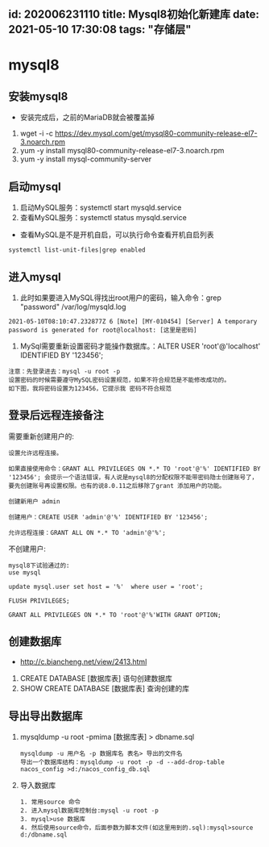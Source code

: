id: 202006231110
title: Mysql8初始化新建库
date: 2021-05-10 17:30:08
tags: "存储层"
---------

# mysql8

## 安装mysql8

* 安装完成后，之前的MariaDB就会被覆盖掉
1. wget -i -c https://dev.mysql.com/get/mysql80-community-release-el7-3.noarch.rpm
1. yum -y install mysql80-community-release-el7-3.noarch.rpm
1. yum -y install mysql-community-server

## 启动mysql

1. 启动MySQL服务：systemctl start  mysqld.service
1. 查看MySQL服务：systemctl status  mysqld.service
* 查看MySQL是不是开机自启，可以执行命令查看开机自启列表
```aidl
systemctl list-unit-files|grep enabled
```

## 进入mysql

1. 此时如果要进入MySQL得找出root用户的密码，输入命令：grep "password" /var/log/mysqld.log
```aidl
2021-05-10T08:10:47.232877Z 6 [Note] [MY-010454] [Server] A temporary password is generated for root@localhost: [这里是密码]
```
1. MySql需要重新设置密码才能操作数据库。：ALTER USER 'root'@'localhost' IDENTIFIED BY '123456';
```aidl
注意：先登录进去：mysql -u root -p
设置密码的时候需要遵守MySQL密码设置规范，如果不符合规范是不能修改成功的。
如下图，我将密码设置为123456，它提示我 密码不符合规范
```

## 登录后远程连接备注

需要重新创建用户的:
```aidl
设置允许远程连接。

如果直接使用命令：GRANT ALL PRIVILEGES ON *.* TO 'root'@'%' IDENTIFIED BY '123456'; 会提示一个语法错误，有人说是mysql8的分配权限不能带密码隐士创建账号了，要先创建账号再设置权限。也有的说8.0.11之后移除了grant 添加用户的功能。

创建新用户 admin

创建用户：CREATE USER 'admin'@'%' IDENTIFIED BY '123456';

允许远程连接：GRANT ALL ON *.* TO 'admin'@'%';
```
不创建用户:
```text
mysql8下试验通过的:
use mysql

update mysql.user set host = '%'  where user = 'root';

FLUSH PRIVILEGES;

GRANT ALL PRIVILEGES ON *.* TO 'root'@'%'WITH GRANT OPTION;
```

## 创建数据库

* http://c.biancheng.net/view/2413.html
1.  CREATE DATABASE [数据库表] 语句创建数据库
1. SHOW CREATE DATABASE [数据库表] 查询创建的库

## 导出导出数据库

1. mysqldump -u root -pmima [数据库表] > dbname.sql
    ```aidl
    mysqldump -u 用户名 -p 数据库名 表名> 导出的文件名 
    导出一个数据库结构：mysqldump -u root -p -d --add-drop-table nacos_config >d:/nacos_config_db.sql
    ```
1. 导入数据库
    ```aidl
    1. 常用source 命令
    2. 进入mysql数据库控制台:mysql -u root -p
    3. mysql>use 数据库
    4. 然后使用source命令，后面参数为脚本文件(如这里用到的.sql):mysql>source d:/dbname.sql 
    ```
  